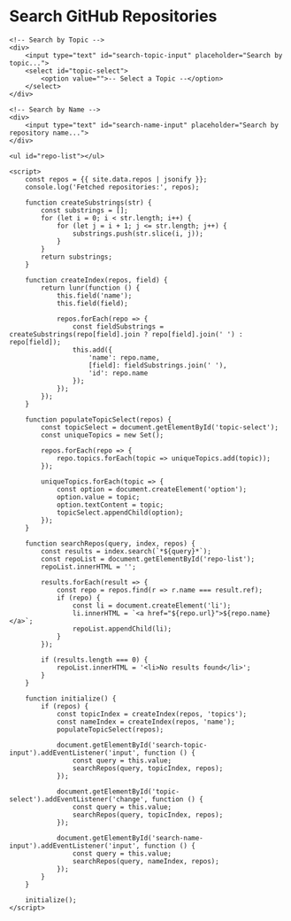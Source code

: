 <!DOCTYPE html>
<html>
<head>
    <title>Repository Search</title>
    <script src="https://cdnjs.cloudflare.com/ajax/libs/lunr.js/2.3.8/lunr.min.js"></script>
</head>
<body>
    <h1>Search GitHub Repositories</h1>
    
    <!-- Search by Topic -->
    <div>
        <input type="text" id="search-topic-input" placeholder="Search by topic...">
        <select id="topic-select">
            <option value="">-- Select a Topic --</option>
        </select>
    </div>
    
    <!-- Search by Name -->
    <div>
        <input type="text" id="search-name-input" placeholder="Search by repository name...">
    </div>
    
    <ul id="repo-list"></ul>

    <script>
        const repos = {{ site.data.repos | jsonify }};
        console.log('Fetched repositories:', repos);

        function createSubstrings(str) {
            const substrings = [];
            for (let i = 0; i < str.length; i++) {
                for (let j = i + 1; j <= str.length; j++) {
                    substrings.push(str.slice(i, j));
                }
            }
            return substrings;
        }

        function createIndex(repos, field) {
            return lunr(function () {
                this.field('name');
                this.field(field);

                repos.forEach(repo => {
                    const fieldSubstrings = createSubstrings(repo[field].join ? repo[field].join(' ') : repo[field]);
                    this.add({
                        'name': repo.name,
                        [field]: fieldSubstrings.join(' '),
                        'id': repo.name
                    });
                });
            });
        }

        function populateTopicSelect(repos) {
            const topicSelect = document.getElementById('topic-select');
            const uniqueTopics = new Set();

            repos.forEach(repo => {
                repo.topics.forEach(topic => uniqueTopics.add(topic));
            });

            uniqueTopics.forEach(topic => {
                const option = document.createElement('option');
                option.value = topic;
                option.textContent = topic;
                topicSelect.appendChild(option);
            });
        }

        function searchRepos(query, index, repos) {
            const results = index.search(`*${query}*`);
            const repoList = document.getElementById('repo-list');
            repoList.innerHTML = '';

            results.forEach(result => {
                const repo = repos.find(r => r.name === result.ref);
                if (repo) {
                    const li = document.createElement('li');
                    li.innerHTML = `<a href="${repo.url}">${repo.name}</a>`;
                    repoList.appendChild(li);
                }
            });

            if (results.length === 0) {
                repoList.innerHTML = '<li>No results found</li>';
            }
        }

        function initialize() {
            if (repos) {
                const topicIndex = createIndex(repos, 'topics');
                const nameIndex = createIndex(repos, 'name');
                populateTopicSelect(repos);

                document.getElementById('search-topic-input').addEventListener('input', function () {
                    const query = this.value;
                    searchRepos(query, topicIndex, repos);
                });

                document.getElementById('topic-select').addEventListener('change', function () {
                    const query = this.value;
                    searchRepos(query, topicIndex, repos);
                });

                document.getElementById('search-name-input').addEventListener('input', function () {
                    const query = this.value;
                    searchRepos(query, nameIndex, repos);
                });
            }
        }

        initialize();
    </script>
</body>
</html>
